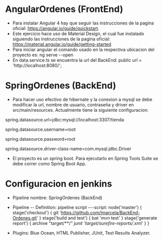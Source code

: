 # AngularOrdenes (FrontEnd)

- Para instalar Angular 4 hay que seguir las instrucciones de la pagina oficial: https://angular.io/guide/quickstart.
- Este ejercicio hace uso de Material Design, el cual fue instalado siguiendo las instrucciones de la pagina oficial: https://material.angular.io/guide/getting-started
- Para iniciar angular el comando usado en la respectiva ubicacion del proyecto es: ng serve --open
- En data.service.ts se encuentra la url del BackEnd: public url = 'http://localhost:8080/';


# SpringOrdenes (BackEnd)

- Para hacer uso efectivo de hibernate y la conexion a mysql se debe modificar la url, nombre de usuario, contraseña y driver en src/main/resources. Actualmente tiene la siguiente configuracion:

spring.datasource.url=jdbc:mysql://localhost:3307/tienda

spring.datasource.username=root

spring.datasource.password=root

spring.datasource.driver-class-name=com.mysql.jdbc.Driver


- El proyecto es un spring boot. Para ejecutarlo en Spring Tools Suite se debe correr como Spring Boot App.


# Configuracion en jenkins

- Pipeline nombre: SpringOrdenes (BackEnd)
- Pipeline 
-- Definition: pipeline script
---script: 
node('master') {
    stage('checkout') {
        git 'https://github.com/lmarcela/BackEnd-Ordenes.git'
    }
    stage('build and test') {
       bat 'mvn test' 
    }
    stage('generate report') {
        archive "target/**/*"
        junit 'target/surefire-reports/*.xml'
    }
}

- Plugins: Blue Ocean, HTML Publisher, JUnit, Test Results Analyzer.
